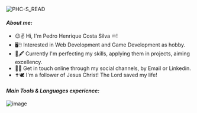 ![PHC-S_READ](https://github.com/user-attachments/assets/872121b5-2fa8-47d0-a459-876cc8868455)
#### *About me:*

- 😉✌️ Hi, I'm Pedro Henrique Costa Silva ♾️!
- 🖥️🖱️ Interested in Web Development and Game Development as hobby.
- 📖🖋️ Currently I'm perfecting my skills, applying them in projects, aiming excellency.
- 📮📡 Get in touch online through my social channels, by Email or Linkedin.
- ✝️🕊️ I'm a follower of Jesus Christ! The Lord saved my life!

#### *Main Tools & Languages experience:*

![image](https://github.com/user-attachments/assets/9ade8eac-4366-4277-8965-21d4e5378378)

